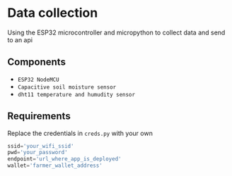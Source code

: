 # Data collection

Using the ESP32 microcontroller and micropython to collect data and send to an api


## Components

- `ESP32 NodeMCU`
- `Capacitive soil moisture sensor`
- `dht11 temperature and humudity sensor`

## Requirements 

Replace the credentials in `creds.py` with your own

```python
ssid='your_wifi_ssid'
pwd='your_password'
endpoint='url_where_app_is_deployed'
wallet='farmer_wallet_address'
```